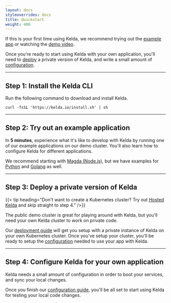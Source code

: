 ```yaml
---
layout: docs
styleoverrides: docs
title: Quickstart
weight: 400
---
```


If this is your first time using Kelda, we recommend trying out the [example app](/kelda-v1/docs/example-apps/polls) or watching the [demo video](/kelda-v1/docs).

Once you're ready to start using Kelda with your own application, you'll need to [deploy](/kelda-v1/docs/deployment) a private version of Kelda, and write a small amount of [configuration](/kelda-v1/docs/configuring-kelda).

---

## Step 1: Install the Kelda CLI

Run the following command to download and install Kelda.

```
curl -fsSL 'https://kelda.io/install.sh' | sh
```

---

## Step 2: Try out an example application

In **5 minutes**, experience what it's like to develop with Kelda by running one of our example applications on our demo cluster. You'll also learn how to configure Kelda for different applications.

We recommend starting with [Magda (Node.js)](/kelda-v1/docs/example-apps/polls), but we have examples for [Python](/kelda-v1/docs/example-apps/polls) and [Golang](/kelda-v1/docs/example-apps/sock-shop) as well.

---

## Step 3: Deploy a private version of Kelda

{{< tip heading="Don't want to create a Kubernetes cluster? Try out [Hosted Kelda](/request-hosted-kelda-access) and skip straight to step 4." />}}

The public demo cluster is great for playing around with Kelda, but you'll need your own Kelda cluster to work on private code.

Our [deployment guide](/kelda-v1/docs/deployment) will get you setup with a private instance of Kelda on your own Kubernetes cluster. Once you've setup your cluster, you'll be ready to setup the [configuration](/kelda-v1/docs/configuring-kelda) needed to use your app with Kelda.

---

## Step 4: Configure Kelda for your own application

Kelda needs a small amount of configuration in order to boot your services, and sync your local changes.

Once you finish our [configuration guide](/kelda-v1/docs/configuring-kelda), you'll be all set to start using Kelda for testing your local code changes.
